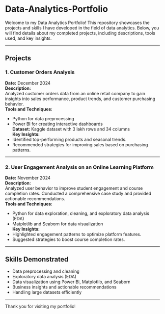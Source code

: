 # Data-Analytics-Portfolio

Welcome to my Data Analytics Portfolio! This repository showcases the projects and skills I have developed in the field of data analytics. Below, you will find details about my completed projects, including descriptions, tools used, and key insights. 

---

## Projects

### 1. Customer Orders Analysis  
**Date:** December 2024  
**Description:**  
Analyzed customer orders data from an online retail company to gain insights into sales performance, product trends, and customer purchasing behavior.  
**Tools and Techniques:**  
- Python for data preprocessing  
- Power BI for creating interactive dashboards  
**Dataset:** Kaggle dataset with 3 lakh rows and 34 columns  
**Key Insights:**  
- Identified top-performing products and seasonal trends.  
- Recommended strategies for improving sales based on purchasing patterns.

---

### 2. User Engagement Analysis on an Online Learning Platform  
**Date:** November 2024  
**Description:**  
Analyzed user behavior to improve student engagement and course completion rates. Conducted a comprehensive case study and provided actionable recommendations.  
**Tools and Techniques:**  
- Python for data exploration, cleaning, and exploratory data analysis (EDA)  
- Matplotlib and Seaborn for data visualization  
**Key Insights:**  
- Highlighted engagement patterns to optimize platform features.  
- Suggested strategies to boost course completion rates.

---

## Skills Demonstrated
- Data preprocessing and cleaning
- Exploratory data analysis (EDA)
- Data visualization using Power BI, Matplotlib, and Seaborn
- Business insights and actionable recommendations
- Handling large datasets efficiently

---

Thank you for visiting my portfolio!
